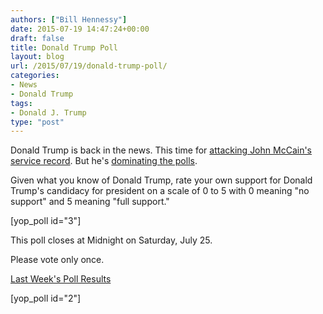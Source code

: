 ```yaml
---
authors: ["Bill Hennessy"]
date: 2015-07-19 14:47:24+00:00
draft: false
title: Donald Trump Poll
layout: blog
url: /2015/07/19/donald-trump-poll/
categories:
- News
- Donald Trump
tags:
- Donald J. Trump
type: "post"
---
```


Donald Trump is back in the news. This time for [attacking John McCain's service record](https://www.businessinsider.com/donald-trump-john-mccain-war-hero-2015-7). But he's [dominating the polls](https://www.cnn.com/2015/07/17/politics/donald-trump-summer-surge/).

Given what you know of Donald Trump, rate your own support for Donald Trump's candidacy for president on a scale of 0 to 5 with 0 meaning "no support" and 5 meaning "full support."

[yop_poll id="3"]

This poll closes at Midnight on Saturday, July 25.

Please vote only once.

[Last Week's Poll Results](https://hennessysview.com/2015/07/12/republican-governor-poll/)

[yop_poll id="2"]


